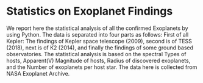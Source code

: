 # Statistics on Exoplanet Findings
 
We report here the statistical analysis of all the confirmed Exoplanets by using Python. The data is separated into four parts as follows: First of all Kepler: The findings of Kepler space telescope (2009), second is of TESS (2018), next is of K2 (2014), and finally the findings of some ground based observatories. The statistical analysis is based on the spectral Types of hosts, Apparent(V) Magnitude of hosts, Radius of discovered exoplanets, and the Number of exoplanets per host star. The data here is collected from NASA Exoplanet Archive. 
